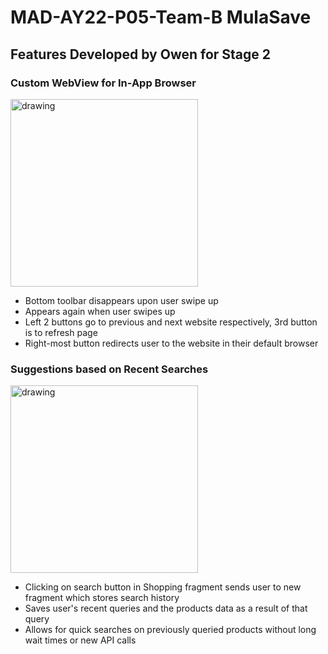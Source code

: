 # MAD-AY22-P05-Team-B MulaSave

## Features Developed by Owen for Stage 2

### Custom WebView for In-App Browser
<img src="https://user-images.githubusercontent.com/93632887/182045409-c498afe3-e9f6-430f-84e3-3c4f297bcc51.png" alt="drawing" width="300"/>

- Bottom toolbar disappears upon user swipe up
- Appears again when user swipes up
- Left 2 buttons go to previous and next website respectively, 3rd button is to refresh page
- Right-most button redirects user to the website in their default browser

### Suggestions based on Recent Searches
<img src="https://user-images.githubusercontent.com/93632887/182045412-374c80cf-f75e-4815-83e8-1add98e593c3.png" alt="drawing" width="300"/>

- Clicking on search button in Shopping fragment sends user to new fragment which stores search history
- Saves user's recent queries and the products data as a result of that query
- Allows for quick searches on previously queried products without long wait times or new API calls
